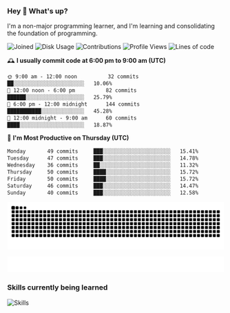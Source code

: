 ### Hey :wave: What's up?

I'm a non-major programming learner, and I'm learning and consolidating the foundation of programming.

<!--START_SECTION:waka-->
![Joined](http://img.shields.io/badge/Joined-8%20years%20ago-6D67E4?style=flat&labelColor=453C67)
![Disk Usage](http://img.shields.io/badge/Github%27s%20Storage-604.4%20MB-FD841F?style=flat&labelColor=E14D2A)
![Contributions](http://img.shields.io/badge/Contributions%20in%202024-158-7DCE13?style=flat&labelColor=2B7A0B)
![Profile Views](http://img.shields.io/badge/Profile%20Views-15-3AB4F2?style=flat&labelColor=0078AA)
![Lines of code](https://img.shields.io/badge/Lines%20of%20code-2%20Million%20Lines%20of%20code-FF8B8B?style=flat&labelColor=EB4747)

🕰️ **I usually commit code at 6:00 pm to 9:00 am (UTC)** 

```text
🌞 9:00 am - 12:00 noon          32 commits     ██░░░░░░░░░░░░░░░░░░░░░░░   10.06% 
🌆 12:00 noon - 6:00 pm          82 commits     ██████░░░░░░░░░░░░░░░░░░░   25.79% 
🌃 6:00 pm - 12:00 midnight      144 commits    ███████████░░░░░░░░░░░░░░   45.28% 
🌙 12:00 midnight - 9:00 am      60 commits     ████░░░░░░░░░░░░░░░░░░░░░   18.87%
```
📅 **I'm Most Productive on Thursday (UTC)** 

```text
Monday       49 commits     ███░░░░░░░░░░░░░░░░░░░░░░   15.41% 
Tuesday      47 commits     ███░░░░░░░░░░░░░░░░░░░░░░   14.78% 
Wednesday    36 commits     ██░░░░░░░░░░░░░░░░░░░░░░░   11.32% 
Thursday     50 commits     ████░░░░░░░░░░░░░░░░░░░░░   15.72% 
Friday       50 commits     ████░░░░░░░░░░░░░░░░░░░░░   15.72% 
Saturday     46 commits     ███░░░░░░░░░░░░░░░░░░░░░░   14.47% 
Sunday       40 commits     ███░░░░░░░░░░░░░░░░░░░░░░   12.58%
```

<!--END_SECTION:waka-->

![Snake animation](https://raw.githubusercontent.com/dirname/dirname/output/snake.svg)

![metrics](github-metrics.svg)

### Skills currently being learned

![Skills](https://skillicons.dev/icons?i=linux,rust,go,solidity,typescript,bash,git,postgres,mysql,redis,mongo,docker,kubernetes,grafana,prometheus)
